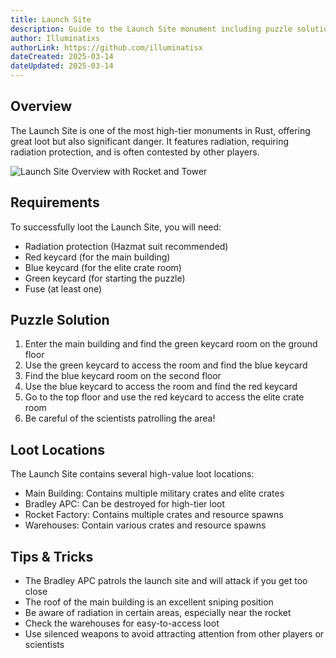 ```yaml
---
title: Launch Site
description: Guide to the Launch Site monument including puzzle solutions and loot locations.
author: Illuminatixs
authorLink: https://github.com/illuminatisx
dateCreated: 2025-03-14
dateUpdated: 2025-03-14
---
```


## Overview

The Launch Site is one of the most high-tier monuments in Rust, offering great loot but also significant danger. It features radiation, requiring radiation protection, and is often contested by other players.

![Launch Site Overview with Rocket and Tower](/wiki/image/monuments/launch-site-overview.jpg)

## Requirements

To successfully loot the Launch Site, you will need:

- Radiation protection (Hazmat suit recommended)
- Red keycard (for the main building)
- Blue keycard (for the elite crate room)
- Green keycard (for starting the puzzle)
- Fuse (at least one)

## Puzzle Solution

1. Enter the main building and find the green keycard room on the ground floor
2. Use the green keycard to access the room and find the blue keycard
3. Find the blue keycard room on the second floor
4. Use the blue keycard to access the room and find the red keycard
5. Go to the top floor and use the red keycard to access the elite crate room
6. Be careful of the scientists patrolling the area!

## Loot Locations

The Launch Site contains several high-value loot locations:

- Main Building: Contains multiple military crates and elite crates
- Bradley APC: Can be destroyed for high-tier loot
- Rocket Factory: Contains multiple crates and resource spawns
- Warehouses: Contain various crates and resource spawns

## Tips & Tricks

- The Bradley APC patrols the launch site and will attack if you get too close
- The roof of the main building is an excellent sniping position
- Be aware of radiation in certain areas, especially near the rocket
- Check the warehouses for easy-to-access loot
- Use silenced weapons to avoid attracting attention from other players or scientists 